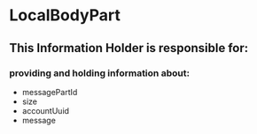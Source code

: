 # LocalBodyPart
## This Information Holder is responsible for:
### providing and holding information about: 
* messagePartId
* size
* accountUuid
* message
